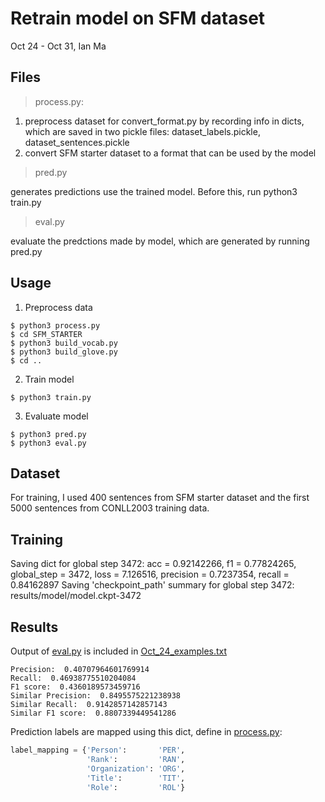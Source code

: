 Retrain model on SFM dataset
======
Oct 24 - Oct 31, Ian Ma

Files
------
> process.py:

1. preprocess dataset for convert_format.py by recording info in dicts, which are saved in two pickle files: dataset_labels.pickle, dataset_sentences.pickle
2. convert SFM starter dataset to a format that can be used by the model

>pred.py

generates predictions use the trained model. Before this, run python3 train.py

>eval.py

evaluate the predctions made by model, which are generated by running pred.py

Usage
------
1. Preprocess data
```shell
$ python3 process.py
$ cd SFM_STARTER
$ python3 build_vocab.py
$ python3 build_glove.py
$ cd ..
```

2. Train model
```shell
$ python3 train.py
```

3. Evaluate model
```shell
$ python3 pred.py
$ python3 eval.py
```


Dataset
------
For training, I used 400 sentences from SFM starter dataset and the first 5000 sentences from CONLL2003 training data.

Training
------
Saving dict for global step 3472: acc = 0.92142266, f1 = 0.77824265, global_step = 3472, loss = 7.126516, precision = 0.7237354, recall = 0.84162897
Saving 'checkpoint_path' summary for global step 3472: results/model/model.ckpt-3472

Results
------
Output of [eval.py](eval.py) is included in [Oct_24_examples.txt](Oct_24_examples.txt)
```
Precision:  0.40707964601769914
Recall:  0.46938775510204084
F1 score:  0.4360189573459716
Similar Precision:  0.8495575221238938
Similar Recall:  0.9142857142857143
Similar F1 score:  0.8807339449541286
```

Prediction labels are mapped using this dict, define in [process.py](process.py):
```Python
label_mapping = {'Person':       'PER',
                 'Rank':         'RAN',
                 'Organization': 'ORG',
                 'Title':        'TIT',
                 'Role':         'ROL'}
```
